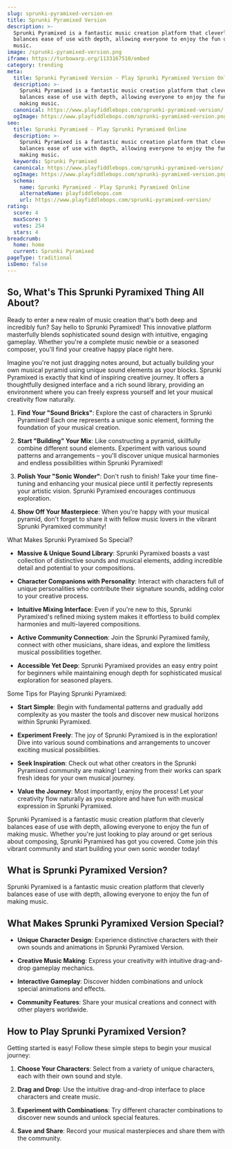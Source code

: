 ```yaml
---
slug: sprunki-pyramixed-version-en
title: Sprunki Pyramixed Version
description: >-
  Sprunki Pyramixed is a fantastic music creation platform that cleverly
  balances ease of use with depth, allowing everyone to enjoy the fun of making
  music.
image: /sprunki-pyramixed-version.png
iframe: https://turbowarp.org/1133167510/embed
category: trending
meta:
  title: Sprunki Pyramixed Version - Play Sprunki Pyramixed Version Online
  description: >-
    Sprunki Pyramixed is a fantastic music creation platform that cleverly
    balances ease of use with depth, allowing everyone to enjoy the fun of
    making music.
  canonical: https://www.playfiddlebops.com/sprunki-pyramixed-version/
  ogImage: https://www.playfiddlebops.com/sprunki-pyramixed-version.png
seo:
  title: Sprunki Pyramixed - Play Sprunki Pyramixed Online
  description: >-
    Sprunki Pyramixed is a fantastic music creation platform that cleverly
    balances ease of use with depth, allowing everyone to enjoy the fun of
    making music.
  keywords: Sprunki Pyramixed
  canonical: https://www.playfiddlebops.com/sprunki-pyramixed-version/
  ogImage: https://www.playfiddlebops.com/sprunki-pyramixed-version.png
  schema:
    name: Sprunki Pyramixed - Play Sprunki Pyramixed Online
    alternateName: playfiddlebops.com
    url: https://www.playfiddlebops.com/sprunki-pyramixed-version/
rating:
  score: 4
  maxScore: 5
  votes: 254
  stars: 4
breadcrumb:
  home: home
  current: Sprunki Pyramixed
pageType: traditional
isDemo: false
---
```


## So, What's This Sprunki Pyramixed Thing All About?

Ready to enter a new realm of music creation that's both deep and incredibly fun? Say hello to Sprunki Pyramixed! This innovative platform masterfully blends sophisticated sound design with intuitive, engaging gameplay. Whether you're a complete music newbie or a seasoned composer, you'll find your creative happy place right here.

Imagine you're not just dragging notes around, but actually building your own musical pyramid using unique sound elements as your blocks. Sprunki Pyramixed is exactly that kind of inspiring creative journey. It offers a thoughtfully designed interface and a rich sound library, providing an environment where you can freely express yourself and let your musical creativity flow naturally.

1. **Find Your "Sound Bricks"**: Explore the cast of characters in Sprunki Pyramixed! Each one represents a unique sonic element, forming the foundation of your musical creation.

1. **Start "Building" Your Mix**: Like constructing a pyramid, skillfully combine different sound elements. Experiment with various sound patterns and arrangements – you'll discover unique musical harmonies and endless possibilities within Sprunki Pyramixed!

1. **Polish Your "Sonic Wonder"**: Don't rush to finish! Take your time fine-tuning and enhancing your musical piece until it perfectly represents your artistic vision. Sprunki Pyramixed encourages continuous exploration.

1. **Show Off Your Masterpiece**: When you're happy with your musical pyramid, don't forget to share it with fellow music lovers in the vibrant Sprunki Pyramixed community!

What Makes Sprunki Pyramixed So Special?

- **Massive & Unique Sound Library**: Sprunki Pyramixed boasts a vast collection of distinctive sounds and musical elements, adding incredible detail and potential to your compositions.

- **Character Companions with Personality**: Interact with characters full of unique personalities who contribute their signature sounds, adding color to your creative process.

- **Intuitive Mixing Interface**: Even if you're new to this, Sprunki Pyramixed's refined mixing system makes it effortless to build complex harmonies and multi-layered compositions.

- **Active Community Connection**: Join the Sprunki Pyramixed family, connect with other musicians, share ideas, and explore the limitless musical possibilities together.

- **Accessible Yet Deep**: Sprunki Pyramixed provides an easy entry point for beginners while maintaining enough depth for sophisticated musical exploration for seasoned players.

Some Tips for Playing Sprunki Pyramixed:

- **Start Simple**: Begin with fundamental patterns and gradually add complexity as you master the tools and discover new musical horizons within Sprunki Pyramixed.

- **Experiment Freely**: The joy of Sprunki Pyramixed is in the exploration! Dive into various sound combinations and arrangements to uncover exciting musical possibilities.

- **Seek Inspiration**: Check out what other creators in the Sprunki Pyramixed community are making! Learning from their works can spark fresh ideas for your own musical journey.

- **Value the Journey**: Most importantly, enjoy the process! Let your creativity flow naturally as you explore and have fun with musical expression in Sprunki Pyramixed.

Sprunki Pyramixed is a fantastic music creation platform that cleverly balances ease of use with depth, allowing everyone to enjoy the fun of making music. Whether you're just looking to play around or get serious about composing, Sprunki Pyramixed has got you covered. Come join this vibrant community and start building your own sonic wonder today!

## What is Sprunki Pyramixed Version?

Sprunki Pyramixed is a fantastic music creation platform that cleverly balances ease of use with depth, allowing everyone to enjoy the fun of making music.

## What Makes Sprunki Pyramixed Version Special?

- **Unique Character Design**: Experience distinctive characters with their own sounds and animations in Sprunki Pyramixed Version.

- **Creative Music Making**: Express your creativity with intuitive drag-and-drop gameplay mechanics.

- **Interactive Gameplay**: Discover hidden combinations and unlock special animations and effects.

- **Community Features**: Share your musical creations and connect with other players worldwide.

## How to Play Sprunki Pyramixed Version?

Getting started is easy! Follow these simple steps to begin your musical journey:

1. **Choose Your Characters**: Select from a variety of unique characters, each with their own sound and style.

1. **Drag and Drop**: Use the intuitive drag-and-drop interface to place characters and create music.

1. **Experiment with Combinations**: Try different character combinations to discover new sounds and unlock special features.

1. **Save and Share**: Record your musical masterpieces and share them with the community.
